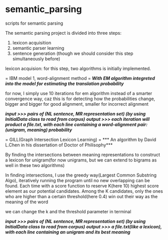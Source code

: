 # semantic_parsing
scripts for semantic parsing 

The semantic parsing project is divided into three steps: 
1) lexicon acquisition
2) semantic parser learning
3) sentence generation (though we should consider this step simultaneously before)

  lexicon acquision:
   for this step, two algorithms is initially implemented.
   
   = IBM model 1, word-alignment method =
   ***With EM algorithm integreted into the model for estimating the translation probability***
   
   for now, I simply use 10 iterations for em algorithm instead of a smarter convergence way,
   caz this is for detecting how the probabilities change, bigger and bigger for good alignment, smaller for incorrect        alignment
  
  ***input >>> pairs of (NL sentence, MR representation set) (by using InitialData class to read from corpus)***
  ***output >>> each iteration will product a file.txt, with each line containing a word-alignment pair: (unigram, meaning)           probability***
  
  =  GILL(Graph Intersection Lexicon Learning) =
 *** An algorithm by David L.Chen in his dissertation of Doctor of Philisophy***
  
  By finding the intersections between meaning representations to construct a lexicon for unigram(for now unigrams, but we can     extend to bigrams as well in these two algorithms)
  
  In finding intersections, I use the greedy way(Largest Common Substring Algo), iteratively running the program until no new overlapping can be found. Each time with a score function to reserve K(here 10) highest score element as our potential candidates. Among the K candidates, only the ones who are higher than a certain threshold(here 0.4) win out their way as the meaning of the word
  
  we can change the k and the threshold parameter in terminal
  
  ***input >>> pairs of (NL sentence, MR representation set) (by using InitialData class to read from corpus)***
  ***output >>> a file.txt(like a lexicon), with each line containing an unigram and its best meaning***
  
   
